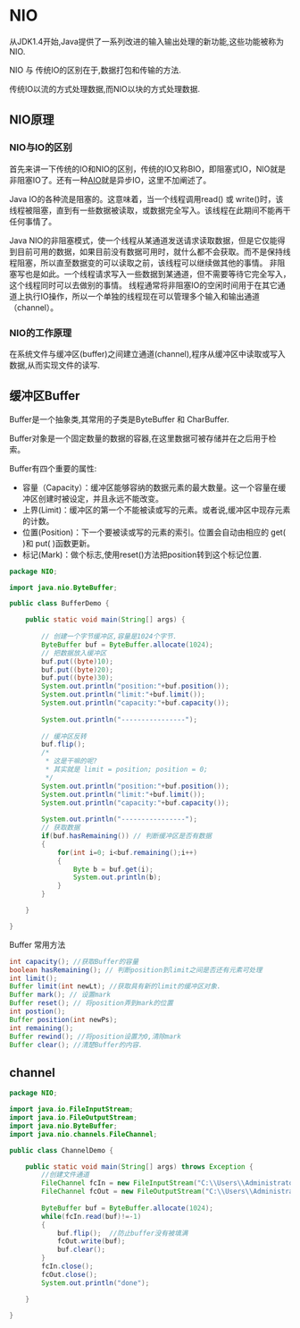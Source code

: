 # NIO

从JDK1.4开始,Java提供了一系列改进的输入输出处理的新功能,这些功能被称为NIO.

NIO 与 传统IO的区别在于,数据打包和传输的方法.

传统IO以流的方式处理数据,而NIO以块的方式处理数据.

## NIO原理

### NIO与IO的区别

首先来讲一下传统的IO和NIO的区别，传统的IO又称BIO，即阻塞式IO，NIO就是非阻塞IO了。还有一种[AIO](http://stevex.blog.51cto.com/4300375/1284437)就是异步IO，这里不加阐述了。

Java IO的各种流是阻塞的。这意味着，当一个线程调用read() 或 write()时，该线程被阻塞，直到有一些数据被读取，或数据完全写入。该线程在此期间不能再干任何事情了。 

Java NIO的非阻塞模式，使一个线程从某通道发送请求读取数据，但是它仅能得到目前可用的数据，如果目前没有数据可用时，就什么都不会获取。而不是保持线程阻塞，所以直至数据变的可以读取之前，该线程可以继续做其他的事情。 非阻塞写也是如此。一个线程请求写入一些数据到某通道，但不需要等待它完全写入，这个线程同时可以去做别的事情。 线程通常将非阻塞IO的空闲时间用于在其它通道上执行IO操作，所以一个单独的线程现在可以管理多个输入和输出通道（channel）。

### NIO的工作原理

在系统文件与缓冲区(buffer)之间建立通道(channel),程序从缓冲区中读取或写入数据,从而实现文件的读写.

## 缓冲区Buffer

Buffer是一个抽象类,其常用的子类是ByteBuffer 和 CharBuffer.

Buffer对象是一个固定数量的数据的容器,在这里数据可被存储并在之后用于检索。

Buffer有四个重要的属性:

- 容量（Capacity）：缓冲区能够容纳的数据元素的最大数量。这一个容量在缓冲区创建时被设定，并且永远不能改变。
- 上界(Limit)：缓冲区的第一个不能被读或写的元素。或者说,缓冲区中现存元素的计数。
- 位置(Position)：下一个要被读或写的元素的索引。位置会自动由相应的 get( )和 put( )函数更新。
- 标记(Mark)：做个标志,使用reset()方法把position转到这个标记位置.

```java
package NIO;

import java.nio.ByteBuffer;

public class BufferDemo {

	public static void main(String[] args) {
		
		// 创建一个字节缓冲区,容量是1024个字节.
		ByteBuffer buf = ByteBuffer.allocate(1024);
		// 把数据放入缓冲区
		buf.put((byte)10);
		buf.put((byte)20);
		buf.put((byte)30);
		System.out.println("position:"+buf.position());
		System.out.println("limit:"+buf.limit());
		System.out.println("capacity:"+buf.capacity());
		
		System.out.println("----------------");
		
		// 缓冲区反转
		buf.flip();
		/*
		 * 这是干嘛的呢?
		 * 其实就是 limit = position; position = 0;
		 */
		System.out.println("position:"+buf.position());
		System.out.println("limit:"+buf.limit());
		System.out.println("capacity:"+buf.capacity());
		
		System.out.println("----------------");
		// 获取数据
		if(buf.hasRemaining()) // 判断缓冲区是否有数据
		{
			for(int i=0; i<buf.remaining();i++)
			{
				Byte b = buf.get(i);
				System.out.println(b);
			}
		}

	}

}

```

Buffer 常用方法

```java
int capacity(); //获取Buffer的容量
boolean hasRemaining(); // 判断position到limit之间是否还有元素可处理
int limit(); 
Buffer limit(int newLt); //获取具有新的limit的缓冲区对象.
Buffer mark(); // 设置mark
Buffer reset(); // 将position弄到mark的位置
int postion();
Buffer position(int newPs);
int remaining();
Buffer rewind(); //将position设置为0,清除mark
Buffer clear(); //清楚Buffer的内容.
```

## channel

```java
package NIO;

import java.io.FileInputStream;
import java.io.FileOutputStream;
import java.nio.ByteBuffer;
import java.nio.channels.FileChannel;

public class ChannelDemo {

	public static void main(String[] args) throws Exception {
		//创建文件通道
		FileChannel fcIn = new FileInputStream("C:\\Users\\Administrator\\Desktop\\test.doc").getChannel();
		FileChannel fcOut = new FileOutputStream("C:\\Users\\Administrator\\Desktop\\test2.doc").getChannel();
		
		ByteBuffer buf = ByteBuffer.allocate(1024);
		while(fcIn.read(buf)!=-1)
		{
			buf.flip();  //防止buffer没有被填满
			fcOut.write(buf);
			buf.clear();
		}
		fcIn.close();
		fcOut.close();
		System.out.println("done");

	}

}
```

